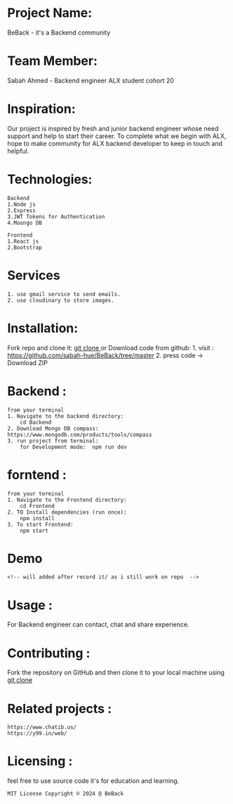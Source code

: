 # Project Name:
BeBack - it's a Backend community 

# Team Member: 
Sabah Ahmed - Backend engineer
ALX student cohort 20

# Inspiration:
Our project is inspired by fresh and junior backend engineer whose need support and help to start their career.
To complete what we begin with ALX, hope to make community for ALX backend developer to keep in touch and helpful.

# Technologies:
	Backend
	1.Node js
	2.Express
	3.JWT Tokens for Authentication
	4.Moongo DB

	Frontend
	1.React js
	2.Bootstrap

# Services
    1. use gmail service to send emails.
    2. use cloudinary to store images.
    
# Installation:
Fork repo and clone it: 
    [git clone ](https://github.com/sabah-hue/BeBack.git)
or Download code from github:
    1. visit : https://github.com/sabah-hue/BeBack/tree/master
    2. press code -> Download ZIP

 # Backend :
    from your terminal
    1. Navigate to the backend directory:
        cd Backend
    2. Download Mongo DB compass: https://www.mongodb.com/products/tools/compass
    3. run project from terminal:
        for Development mode:  npm run dev 

 # forntend : 
    from your terminal
    1. Navigate to the Frontend directory:
        cd Frontend
    2. TO Install dependencies (run once):
        npm install
    3. To start Frontend:
        npm start

# Demo
    <!-- will added after record it/ as i still work on repo  -->

# Usage :
For Backend engineer can contact, chat and share experience.

# Contributing :
Fork the repository on GitHub and then clone it to your local machine using 
    [git clone ](https://github.com/sabah-hue/BeBack.git)

# Related projects :
    https://www.chatib.us/
    https://y99.in/web/

# Licensing :
feel free to use source code it's for education and learning.

    MIT License Copyright © 2024 @ BeBack
